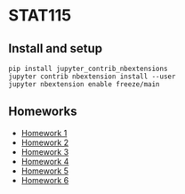 # STAT115

## Install and setup

```
pip install jupyter_contrib_nbextensions
jupyter contrib nbextension install --user
jupyter nbextension enable freeze/main
```

## Homeworks

- [Homework 1]()
- [Homework 2]()
- [Homework 3]()
- [Homework 4]()
- [Homework 5]()
- [Homework 6]()

